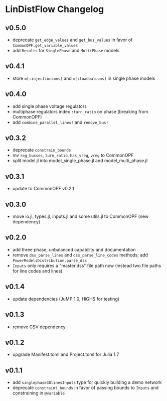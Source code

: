 # LinDistFlow Changelog

## v0.5.0
- deprecate `get_edge_values` and `get_bus_values` in favor of `CommonOPF.get_variable_values`
- add `Results` for `SinglePhase` and `MultiPhase` models

## v0.4.1
- store `m[:injectioncons]` and `m[:loadbalcons]` in single phase models

## v0.4.0
- add single phase voltage regulators
- multiphase regulators index `:turn_ratio` on phase (breaking from CommonOPF)
- add `combine_parallel_lines!` and `remove_bus!`

## v0.3.2
- deprecate `constrain_bounds`
- mv `reg_busses`, `turn_ratio`, `has_vreg`, `vreg` to CommonOPF
-  split model.jl into model_single_phase.jl and model_multi_phase.jl

## v0.3.1
- update to CommonOPF v0.2.1

## v0.3.0
- move io.jl, types.jl, inputs.jl and some utils.jl to CommonOPF (new dependency)

## v0.2.0
- add three phase, unbalanced capability and documentation
- remove `dss_parse_lines` and `dss_parse_line_codes` methods; add `PowerModelsDistribution.parse_dss`
- `Inputs` only requires a "master.dss" file path now (instead two file paths for line codes and lines)

## v0.1.4
- update dependencies (JuMP 1.0, HiGHS for testing)

## v0.1.3
- remove CSV dependency

## v0.1.2
- upgrade Manifest.toml and Project.toml for Julia 1.7

## v0.1.1
- add `singlephase38linesInputs` type for quickly building a demo network
- deprecate `constraint_bounds` in favor of passing bounds to `Inputs` and constraining in `@variable`
